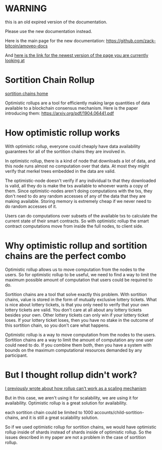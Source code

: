 WARNING
========

this is an old expired version of the documentation.

Please use the new documentation instead. 

Here is the main page for the new documentation: https://github.com/zack-bitcoin/amoveo-docs 

And [here is the link for the newest version of the page you are currently looking at](https://github.com/zack-bitcoin/amoveo-docs/blob/master//design/sortition_chain_rollup.md)

Sortition Chain Rollup
==========

[sortition chains home](https://github.com/zack-bitcoin/amoveo/blob/master/docs/design/sortition_chains.md)

Optimistic rollups are a tool for efficiently making large quantities of data available to a blockchain consensus mechanism. Here is the paper introducing them: https://arxiv.org/pdf/1904.06441.pdf


How optimistic rollup works
=========

With optimistic rollup, everyone could cheaply have data availability guarantees for all of the sortition chains they are involved in.

In optimistic rollup, there is a kind of node that downloads a lot of data, and this node runs almost no computation over that data. At most they might verify that merkel trees embedded in the data are valid.

The optimistic-node doesn't verify if any individual tx that they downloaded is valid, all they do is make the txs available to whoever wants a copy of them. Since optimistic-nodes aren't doing computations with the txs, they don't need to do any random accesses of any of the data that they are making available. Storing memory is extremely cheap if we never need to do random accesses of it.

Users can do computations over subsets of the available txs to calculate the current state of their smart contracts. So with optimistic rollup the smart contract computations move from inside the full nodes, to client side.


Why optimistic rollup and sortition chains are the perfect combo
=============

Optimistic rollup allows us to move computation from the nodes to the users. So for optimistic rollup to be useful, we need to find a way to limit the maximum possible amount of computation that users could be required to do.

Sortition chains are a tool that solve exactly this problem. With sortition chains, value is stored in the form of mutually exclusive lottery tickets. What is nice about lottery tickets, is that you only need to verify that your own lottery tickets are valid.
You don't care at all about any lottery tickets besides your own.
Other lottery tickets can only win if your lottery ticket loses. If your lottery ticket loses, then you have no stake in the outcome of this sortition chain, so you don't care what happens.

Optimistic rollup is a way to move computation from the nodes to the users.
Sortition chains are a way to limit the amount of computation any one user could need to do.
If you combine them both, then you have a system with bounds on the maximum computational resources demanded by any participant.

But I thought rollup didn't work?
==========

[I previously wrote about how rollup can't work as a scaling mechanism](https://github.com/zack-bitcoin/amoveo/blob/master/docs/other_blockchains/optimistic_rollups_sidechain_attack.md)

But in this case, we aren't using it for scalability, we are using it for availability. Optimistic rollup is a great solution for availability.

each sortition chain could be limited to 1000 accounts/child-sortition-chains, and it is still a great scalability solution. 

So if we used optimistic rollup for sortition chains, we would have optimistic rollup inside of shards instead of shards inside of optimistic rollup. So the issues described in my paper are not a problem in the case of sortition rollup.

